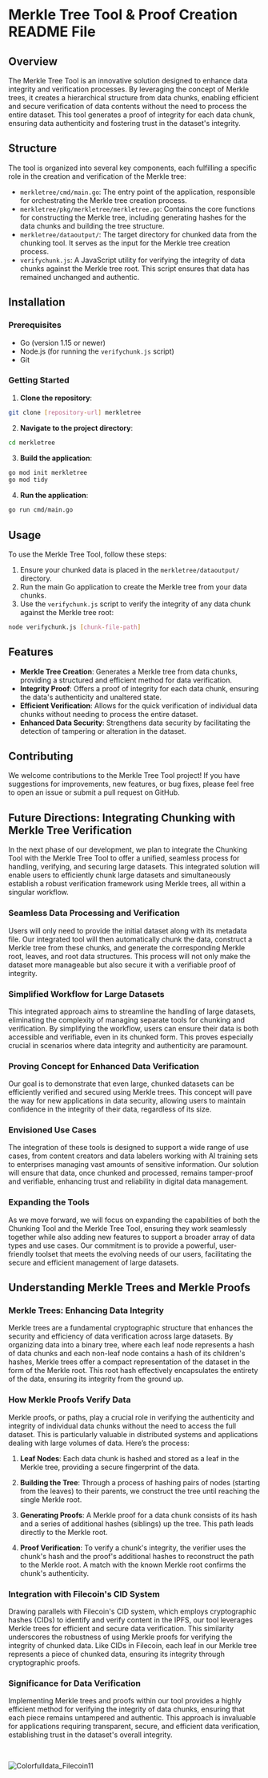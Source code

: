 # Merkle Tree Tool & Proof Creation README File 

## Overview

The Merkle Tree Tool is an innovative solution designed to enhance data integrity and verification processes. By leveraging the concept of Merkle trees, it creates a hierarchical structure from data chunks, enabling efficient and secure verification of data contents without the need to process the entire dataset. This tool generates a proof of integrity for each data chunk, ensuring data authenticity and fostering trust in the dataset's integrity.

## Structure

The tool is organized into several key components, each fulfilling a specific role in the creation and verification of the Merkle tree:

- `merkletree/cmd/main.go`: The entry point of the application, responsible for orchestrating the Merkle tree creation process.
- `merkletree/pkg/merkletree/merkletree.go`: Contains the core functions for constructing the Merkle tree, including generating hashes for the data chunks and building the tree structure.
- `merkletree/dataoutput/`: The target directory for chunked data from the chunking tool. It serves as the input for the Merkle tree creation process.
- `verifychunk.js`: A JavaScript utility for verifying the integrity of data chunks against the Merkle tree root. This script ensures that data has remained unchanged and authentic.

## Installation

### Prerequisites

- Go (version 1.15 or newer)
- Node.js (for running the `verifychunk.js` script)
- Git

### Getting Started

1. **Clone the repository**:

```bash
git clone [repository-url] merkletree
```

2. **Navigate to the project directory**:

```bash
cd merkletree
```

3. **Build the application**:

```bash
go mod init merkletree
go mod tidy
```

4. **Run the application**:

```bash
go run cmd/main.go
```

## Usage

To use the Merkle Tree Tool, follow these steps:

1. Ensure your chunked data is placed in the `merkletree/dataoutput/` directory.
2. Run the main Go application to create the Merkle tree from your data chunks.
3. Use the `verifychunk.js` script to verify the integrity of any data chunk against the Merkle tree root:

```bash
node verifychunk.js [chunk-file-path]
```

## Features

- **Merkle Tree Creation**: Generates a Merkle tree from data chunks, providing a structured and efficient method for data verification.
- **Integrity Proof**: Offers a proof of integrity for each data chunk, ensuring the data's authenticity and unaltered state.
- **Efficient Verification**: Allows for the quick verification of individual data chunks without needing to process the entire dataset.
- **Enhanced Data Security**: Strengthens data security by facilitating the detection of tampering or alteration in the dataset.

## Contributing

We welcome contributions to the Merkle Tree Tool project! If you have suggestions for improvements, new features, or bug fixes, please feel free to open an issue or submit a pull request on GitHub.


## Future Directions: Integrating Chunking with Merkle Tree Verification

In the next phase of our development, we plan to integrate the Chunking Tool with the Merkle Tree Tool to offer a unified, seamless process for handling, verifying, and securing large datasets. This integrated solution will enable users to efficiently chunk large datasets and simultaneously establish a robust verification framework using Merkle trees, all within a singular workflow.

### Seamless Data Processing and Verification

Users will only need to provide the initial dataset along with its metadata file. Our integrated tool will then automatically chunk the data, construct a Merkle tree from these chunks, and generate the corresponding Merkle root, leaves, and root data structures. This process will not only make the dataset more manageable but also secure it with a verifiable proof of integrity.

### Simplified Workflow for Large Datasets

This integrated approach aims to streamline the handling of large datasets, eliminating the complexity of managing separate tools for chunking and verification. By simplifying the workflow, users can ensure their data is both accessible and verifiable, even in its chunked form. This proves especially crucial in scenarios where data integrity and authenticity are paramount.

### Proving Concept for Enhanced Data Verification

Our goal is to demonstrate that even large, chunked datasets can be efficiently verified and secured using Merkle trees. This concept will pave the way for new applications in data security, allowing users to maintain confidence in the integrity of their data, regardless of its size.

### Envisioned Use Cases

The integration of these tools is designed to support a wide range of use cases, from content creators and data labelers working with AI training sets to enterprises managing vast amounts of sensitive information. Our solution will ensure that data, once chunked and processed, remains tamper-proof and verifiable, enhancing trust and reliability in digital data management.

### Expanding the Tools

As we move forward, we will focus on expanding the capabilities of both the Chunking Tool and the Merkle Tree Tool, ensuring they work seamlessly together while also adding new features to support a broader array of data types and use cases. Our commitment is to provide a powerful, user-friendly toolset that meets the evolving needs of our users, facilitating the secure and efficient management of large datasets.

## Understanding Merkle Trees and Merkle Proofs

### Merkle Trees: Enhancing Data Integrity

Merkle trees are a fundamental cryptographic structure that enhances the security and efficiency of data verification across large datasets. By organizing data into a binary tree, where each leaf node represents a hash of data chunks and each non-leaf node contains a hash of its children's hashes, Merkle trees offer a compact representation of the dataset in the form of the Merkle root. This root hash effectively encapsulates the entirety of the data, ensuring its integrity from the ground up.

### How Merkle Proofs Verify Data

Merkle proofs, or paths, play a crucial role in verifying the authenticity and integrity of individual data chunks without the need to access the full dataset. This is particularly valuable in distributed systems and applications dealing with large volumes of data. Here’s the process:

1. **Leaf Nodes**: Each data chunk is hashed and stored as a leaf in the Merkle tree, providing a secure fingerprint of the data.

2. **Building the Tree**: Through a process of hashing pairs of nodes (starting from the leaves) to their parents, we construct the tree until reaching the single Merkle root.

3. **Generating Proofs**: A Merkle proof for a data chunk consists of its hash and a series of additional hashes (siblings) up the tree. This path leads directly to the Merkle root.

4. **Proof Verification**: To verify a chunk's integrity, the verifier uses the chunk's hash and the proof's additional hashes to reconstruct the path to the Merkle root. A match with the known Merkle root confirms the chunk's authenticity.

### Integration with Filecoin's CID System

Drawing parallels with Filecoin's CID system, which employs cryptographic hashes (CIDs) to identify and verify content in the IPFS, our tool leverages Merkle trees for efficient and secure data verification. This similarity underscores the robustness of using Merkle proofs for verifying the integrity of chunked data. Like CIDs in Filecoin, each leaf in our Merkle tree represents a piece of chunked data, ensuring its integrity through cryptographic proofs.

### Significance for Data Verification

Implementing Merkle trees and proofs within our tool provides a highly efficient method for verifying the integrity of data chunks, ensuring that each piece remains untampered and authentic. This approach is invaluable for applications requiring transparent, secure, and efficient data verification, establishing trust in the dataset's overall integrity.

<br>

![Colorfulldata_Filecoin11](https://github.com/ShaneSCalder/MAC-ToolBox/assets/29208274/c24ff718-723b-48f4-8f7d-3bc921eb56b3)

